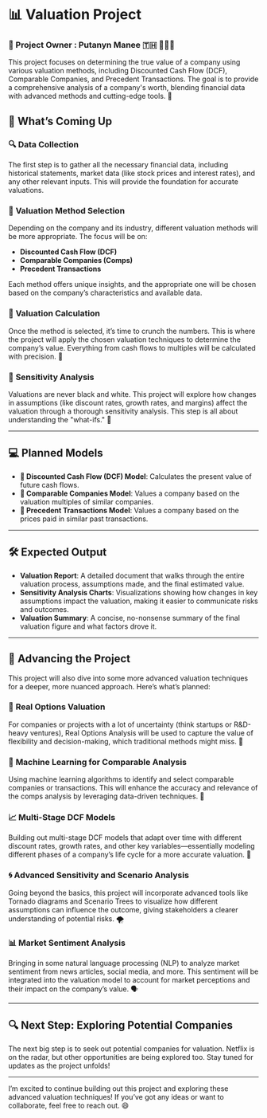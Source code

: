 # 📊 Valuation Project

### 👤 Project Owner : Putanyn Manee 🇹🇭 🙇🏻‍♂️

This project focuses on determining the true value of a company using various valuation methods, including Discounted Cash Flow (DCF), Comparable Companies, and Precedent Transactions. The goal is to provide a comprehensive analysis of a company's worth, blending financial data with advanced methods and cutting-edge tools. 🚀

## 📝 What’s Coming Up

### 🔍 **Data Collection**
The first step is to gather all the necessary financial data, including historical statements, market data (like stock prices and interest rates), and any other relevant inputs. This will provide the foundation for accurate valuations.

### 🧠 **Valuation Method Selection**
Depending on the company and its industry, different valuation methods will be more appropriate. The focus will be on:
- **Discounted Cash Flow (DCF)**
- **Comparable Companies (Comps)**
- **Precedent Transactions**

Each method offers unique insights, and the appropriate one will be chosen based on the company’s characteristics and available data.

### 🔧 **Valuation Calculation**
Once the method is selected, it’s time to crunch the numbers. This is where the project will apply the chosen valuation techniques to determine the company’s value. Everything from cash flows to multiples will be calculated with precision. 🎯

### 🔄 **Sensitivity Analysis**
Valuations are never black and white. This project will explore how changes in assumptions (like discount rates, growth rates, and margins) affect the valuation through a thorough sensitivity analysis. This step is all about understanding the "what-ifs." 🔮

---

## 💻 **Planned Models**

- **💸 Discounted Cash Flow (DCF) Model**: Calculates the present value of future cash flows.
- **🔗 Comparable Companies Model**: Values a company based on the valuation multiples of similar companies.
- **🛒 Precedent Transactions Model**: Values a company based on the prices paid in similar past transactions.

---

## 🛠️ **Expected Output**

- **Valuation Report**: A detailed document that walks through the entire valuation process, assumptions made, and the final estimated value.
- **Sensitivity Analysis Charts**: Visualizations showing how changes in key assumptions impact the valuation, making it easier to communicate risks and outcomes.
- **Valuation Summary**: A concise, no-nonsense summary of the final valuation figure and what factors drove it.

---

## 🔬 **Advancing the Project**

This project will also dive into some more advanced valuation techniques for a deeper, more nuanced approach. Here’s what’s planned:

### 🎯 **Real Options Valuation**
For companies or projects with a lot of uncertainty (think startups or R&D-heavy ventures), Real Options Analysis will be used to capture the value of flexibility and decision-making, which traditional methods might miss. 🌱

### 🧠 **Machine Learning for Comparable Analysis**
Using machine learning algorithms to identify and select comparable companies or transactions. This will enhance the accuracy and relevance of the comps analysis by leveraging data-driven techniques. 🤖

### 📈 **Multi-Stage DCF Models**
Building out multi-stage DCF models that adapt over time with different discount rates, growth rates, and other key variables—essentially modeling different phases of a company’s life cycle for a more accurate valuation. 🔄

### 🌀 **Advanced Sensitivity and Scenario Analysis**
Going beyond the basics, this project will incorporate advanced tools like Tornado diagrams and Scenario Trees to visualize how different assumptions can influence the outcome, giving stakeholders a clearer understanding of potential risks. 🌪️

### 📊 **Market Sentiment Analysis**
Bringing in some natural language processing (NLP) to analyze market sentiment from news articles, social media, and more. This sentiment will be integrated into the valuation model to account for market perceptions and their impact on the company’s value. 🗣️

---

## 🔍 **Next Step: Exploring Potential Companies**

The next big step is to seek out potential companies for valuation. Netflix is on the radar, but other opportunities are being explored too. Stay tuned for updates as the project unfolds!

---

I’m excited to continue building out this project and exploring these advanced valuation techniques! If you’ve got any ideas or want to collaborate, feel free to reach out. 😄

